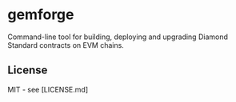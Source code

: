 # gemforge

Command-line tool for building, deploying and upgrading Diamond Standard contracts on EVM chains.




## License

MIT - see [LICENSE.md]

